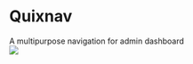# Quixnav
A multipurpose navigation for admin dashboard
<br />
<a href="https://www.buymeacoffee.com/imsaifun"><img src="https://img.buymeacoffee.com/button-api/?text=Buy me a coffee&emoji=&slug=imsaifun&button_colour=FFDD00&font_colour=000000&font_family=Cookie&outline_colour=000000&coffee_colour=ffffff" /></a>
